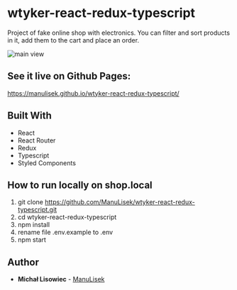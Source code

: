 # wtyker-react-redux-typescript

Project of fake online shop with electronics. You can filter and sort products in it, add them to the cart and place an order.

![main view](https://res.cloudinary.com/dorwcwygq/image/upload/v1641152067/wtyker/wtyker_vhtj2h.webp)

## See it live on Github Pages:
https://manulisek.github.io/wtyker-react-redux-typescript/

## Built With

* React
* React Router
* Redux
* Typescript
* Styled Components

## How to run locally on shop.local
1. git clone https://github.com/ManuLisek/wtyker-react-redux-typescript.git
2. cd wtyker-react-redux-typescript
3. npm install
4. rename file .env.example to .env
5. npm start

## Author

* **Michał Lisowiec** - [ManuLisek](https://github.com/ManuLisek)
